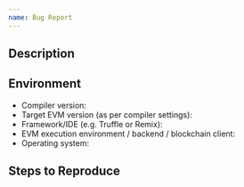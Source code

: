 ```yaml
---
name: Bug Report
---
```


<!--## Prerequisites

- First, many thanks for taking part in the community. We really appreciate that.
- We realize there is a lot of information requested here. We ask only that you do your best to provide as much information as possible so we can better help you.
- Support questions are better asked in one of the following locations:
    - [Solidity chat](https://gitter.im/ethereum/solidity)
    - [Stack Overflow](https://ethereum.stackexchange.com/)
- Ensure the issue isn't already reported.
- The issue should be reproducible with the latest solidity version; however, this isn't a hard requirement and being reproducible with an older version is sufficient.

*Delete the above section and the instructions in the sections below before submitting*
-->

## Description

<!--Please shortly describe the bug you have found, and what you expect instead.-->

## Environment

- Compiler version:
- Target EVM version (as per compiler settings):
- Framework/IDE (e.g. Truffle or Remix):
- EVM execution environment / backend / blockchain client:
- Operating system:

## Steps to Reproduce

<!--
Please provide a *minimal* source code example to trigger the bug you have found.
Please also mention any command line flags that are necessary for triggering the bug.
Provide as much information as necessary to reproduce the bug.

```solidity
// Some *minimal* Solidity source code to reproduce the bug.
// ...
```
-->
